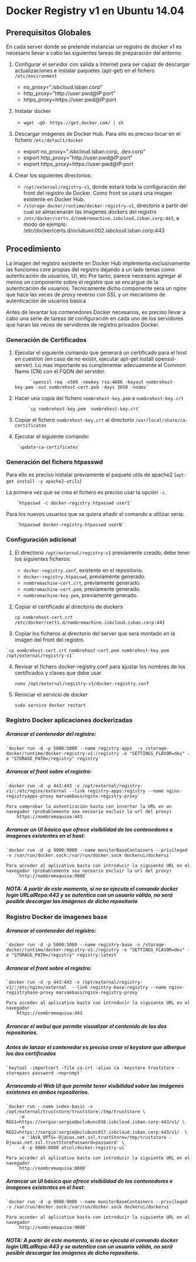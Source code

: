# Docker Registry v1 en Ubuntu 14.04

## Prerequisitos Globales
En cada server donde se pretende instanciar un registro de docker v1 es necesario llevar a cabo las siguientes tareas de preparación del entorno.

1. Configurar el servidor con salida a Internet para ser capaz de descargar actualizaciones e instalar paquetes (apt-get) en el fichero `/etc/environment`
    * no_proxy=".isbcloud.isban.corp"
    * http_proxy="http://user:pwd@IP:port"
    * https_proxy=https://user:pwd@IP:port
            
2. Instalar docker
    * `wget -qO- https://get.docker.com/ | sh`
	  
3. Descargar imágenes de Docker Hub. Para ello es preciso tocar en el fichero `/etc/default/docker`
    * export no_proxy=".isbcloud.isban.corp, .dev.corp"
    * export http_proxy="http://user:pwd@IP:port"
    * export https_proxy=https://user:pwd@IP:port

4. Crear los siguientes directorios:
    *  `/opt/external/registry-v1`, donde estará toda la configuración del front del registro de Docker. Como front se usará una imagen existente en Docker Hub.
    *  `/storage-docker/runtime/docker-registry-v1`, directorio a partir del cual se almacenarán las imagenes dockers del registro
    *  `/etc/docker/certs.d/nombremachine.isbcloud.isban.corp:443`, a modo de ejemplo: /etc/docker/certs.d/oclubunc002.isbcloud.isban.corp:443  

	
## Procedimiento
La imagen del registro existente en Docker Hub implementa exclusivamente las funciones core propias del registro dejando a un lado temas como autenticación de usuarios, UI, etc
Por tanto, parece necesario agregar al menos un componente sobre el registro que se encargue de la autenticación de usuarios. Tecnicamente dicho componente sera un nginx que hace las veces de proxy reverso con SSL y un mecanismo de autenticación de usuarios basica

Antes de levantar los contenedores Docker necesarios, es preciso llevar a cabo una serie de tareas de configuración en cada uno de los servidores que haran las veces de servidores de registro privados Docker.

### Generación de Certificados
1. Ejecutar el siguiente comando que generará un certificado para el host en cuestión (en caso de no existir, ejecutar apt-get install openssl-server). Lo mas importante es cumplimentar adecuamente el Common Name (CN) con el FQDN del servidor.

             `openssl req -x509 -newkey rsa:4086 -keyout nombrehost-key.pem -out nombrehost-cert.pem -days 3650 -nodes`

2. Hacer una copia del fichero `nombrehost-key.pem` a `nombrehost-key.crt`
            
            `cp nombrehost-key.pem  nombrehost-key.crt`

3. Copiar el fichero `nombrehost-key.crt` al directorio `/usr/local/share/ca-certificates`

4. Ejecutar el siguiente comando: 
            
        `update-ca-certificates`
  
### Generación del fichero htpasswd 
Para ello es preciso instalar previamente el paquete utils de apache2 (`apt-get install -y apache2-utils`)

La primera vez que se crea el fichero es preciso usar la opción `-c`.
        
        `htpasswd -c docker-registry.htpasswd user1`

Para los nuevos usuarios que se quiera añadir el comando a utilizar sería:
        
        `htpasswd docker-registry.htpasswd userN`
  
### Configuración adicional 
1. El directorio `/opt/external/registry-v1` previamente creado, debe tener los siguientes ficheros:
    * `docker-registry.conf`, existente en el repositorio.
    * `docker-registry.htpasswd`, previamente generado.
    * `nombremachine-cert.crt`, previamente generado.
    * `nombremachine-cert.pem`, previamente generado.
    * `nombremachine-key.pem`, previamente generado.

2. Copiar el certificado al directorio de dockers

    `cp nombrehost-cert.crt /etc/docker/certs.d/nombremachine.isbcloud.isban.corp:443`

3.   Copiar los ficheros al directorio del server que será montado en la imagen del front del registro.

    `cp nombrehost-cert.crt nombrehost-cert.pem nombrehost-key.pem /opt/external/registry-v1`
	
4. 	Revisar el fichero docker-registry.conf para ajustar los nombres de los certificados y claves que debe usar.

    `nano /opt/external/registry-v1/docker-registry.conf`
	
6.	Reiniciar el servicio de docker 

    `sudo service docker restart`
    

### Registro Docker  aplicaciones dockerizadas 

##### Arrancar el contenedor del registro:

    `docker run -d -p 5000:5000 --name registry-apps  -v /storage-docker/runtime/docker-registry-v1:/registry -e "SETTINGS_FLAVOR=dev" -e "STORAGE_PATH=/registry" registry`

##### Arrancar el front sobre el registro:

    `docker run -d -p 443:443 -v /opt/external/registry-v1/:/etc/nginx/external --link registry-apps:registry --name nginx-registryapps-proxy marvambass/nginx-registry-proxy`
		
	Para comprobar la autenticación basta con insertar la URL en un navegador (probablemente sea neceario excluir la url del proxy)
		https://nombremaquina:443
	
	
##### Arrancar un UI básico que ofrece visibilidad de los contenedores e imagenes existentes en el host:

    `docker run -d -p 9000:9000 --name monitorBaseContainers --privileged -v /var/run/docker.sock:/var/run/docker.sock dockerui/dockerui`

	Para acceder al aplicativo basta con introducir la siguiente URL en el navegador (probablemente sea neceario excluir la url del proxy)
		`http://nombremaquina:9000`


##### NOTA: A partir de este momento, si no se ejecuta el comando docker login URLalRepo:443 y se autentica con un usuario válido, no será posible descargar las imágenes de dicho repositorio


### Registro Docker de imagenes base 

##### Arrancar el contenedor del registro:
    `docker run -d -p 5000:5000 --name registry-base -v /storage-docker/runtime/docker-registry-v1:/registry -e "SETTINGS_FLAVOR=dev" -e "STORAGE_PATH=/registry" registry:latest`

##### Arrancar el front sobre el registro:
    `docker run -d -p 443:443 -v /opt/external/registry-v1/:/etc/nginx/external  --link registry-base:registry --name nginx-registrybase-proxy marvambass/nginx-registry-proxy`

	Para acceder al aplicativo basta con introducir la siguiente URL en el navegador
		https://nombremaquina:443
		
##### Arrancar el webui que permite visualizar el contenido de los dos repositorios.

##### Antes de lanzar el contenedor es preciso crear el keystore que albergue los dos certificados
    `keytool -importcert -file ca.crt -alias ca -keystore truststore -storepass password -noprompt`

##### Arrancando el Web UI que permite tener visibilidad sobre las imágenes existenes en ambos repositorios.
    `docker run --name index-basic -v /opt/external/truststore/truststore:/tmp/truststore \
         -e REG1=https://sergio:sergio@oclubunc016.isbcloud.isban.corp:443/v1/ \
         -e REG2=https://sergio:sergio@oclubunc017.isbcloud.isban.corp:443/v1/  \
         -e 'JAVA_OPTS=-Djavax.net.ssl.trustStore=/tmp/truststore -Djavax.net.ssl.trustStorePassword=password' \
         -d -p 8080:8080 atcol/docker-registry-ui`

	Para acceder al aplicativo basta con introducir la siguiente URL en el navegador
		`http://nombremaquina:8080`
	
##### Arrancar un UI básico que ofrece visibilidad de los contenedores e imagenes existentes en el host:
    `docker run -d -p 9000:9000 --name monitorBaseContainers --privileged -v /var/run/docker.sock:/var/run/docker.sock dockerui/dockerui`

	Para acceder al aplicativo basta con introducir la siguiente URL en el navegador
		`http://nombremaquina:9000`

##### NOTA: A partir de este momento, si no se ejecuta el comando docker login URLalRepo:443 y se autentica con un usuario válido, no será posible descargar las imágenes de dicho repositorio.